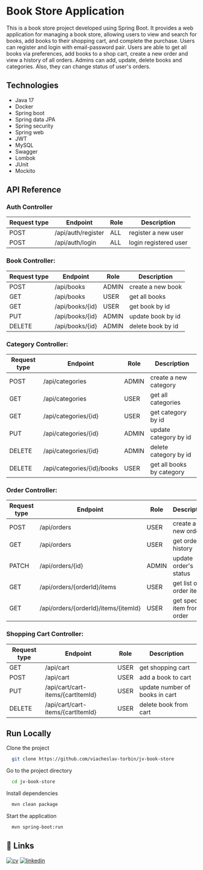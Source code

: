 # Book Store Application
This is a book store project developed using Spring Boot. It provides a web application for managing a book store, allowing users to view and search for books, add books to their shopping cart, and complete the purchase.
Users can register and login with email-password pair.
Users are able to get all books via preferences, add books to a shop cart, create a new order and view a history of all orders.
Admins can add, update, delete books and categories. Also, they can change status of user's orders.

## Technologies
- Java 17
- Docker
- Spring boot
- Spring data JPA
- Spring security
- Spring web
- JWT
- MySQL
- Swagger
- Lombok
- JUnit
- Mockito

## API Reference

### Auth Controller

| Request type | Endpoint           | Role | Description           |
|--------------|--------------------|------|-----------------------|
| POST         | /api/auth/register | ALL  | register a new user   |
| POST         | /api/auth/login    | ALL  | login registered user |

### Book Controller:

| Request type | Endpoint        | Role  | Description       |
|------------- |-----------------|-------|-------------------|
| POST         | /api/books      | ADMIN | create a new book |
| GET          | /api/books      | USER  | get all books     |
| GET          | /api/books/{id} | USER  | get book by id    |
| PUT          | /api/books/{id} | ADMIN | update book by id |
| DELETE       | /api/books/{id} | ADMIN | delete book by id |

### Category Controller:

| Request type | Endpoint                   | Role  | Description               |
|------------- |--------------------------- |-------|---------------------------|
| POST         | /api/categories            | ADMIN | create a new category     |
| GET          | /api/categories            | USER  | get all categories        |
| GET          | /api/categories/{id}       | USER  | get category by id        |
| PUT          | /api/categories/{id}       | ADMIN | update category by id     |
| DELETE       | /api/categories/{id}       | ADMIN | delete category by id     |
| DELETE       | /api/categories/{id}/books | USER  | get all books by category |

### Order Controller:

| Request type | Endpoint                             | Role  | Description                  | 
|------------- |--------------------------------------|-------|------------------------------|
| POST         | /api/orders                          | USER  | create a new order           |
| GET          | /api/orders                          | USER  | get orders history           |
| PATCH        | /api/orders/{id}                     | ADMIN | update order's status        |
| GET          | /api/orders/{orderId}/items          | USER  | get list of order items      |
| GET          | /api/orders/{orderId}/items/{itemId} | USER  | get specific item from order |


### Shopping Cart Controller:

| Request type | Endpoint                          | Role | Description                    |
|------------- |---------------------------------- |------|--------------------------------|
| GET          | /api/cart                         | USER | get shopping cart              |
| POST         | /api/cart                         | USER | add a book to cart             |
| PUT          | /api/cart/cart-items/{cartItemId} | USER | update number of books in cart |
| DELETE       | /api/сart/cart-items/{cartItemId} | USER | delete book from cart          |

## Run Locally

Clone the project

```bash
  git clone https://github.com/viacheslav-torbin/jv-book-store
```

Go to the project directory

```bash
  cd jv-book-store
```

Install dependencies

```bash
  mvn clean package
```

Start the application

```bash
  mvn spring-boot:run
```

## 🔗 Links
[![cv](https://img.shields.io/badge/MY_CV-green?style=for-the-badge&logo=read.cv)](https://drive.google.com/file/d/1v0nxkz8jQToeK7fM3cEtgecebwEU2JNW/view?usp=sharing)
[![linkedin](https://img.shields.io/badge/linkedin-0A66C2?style=for-the-badge&logo=linkedin&logoColor=white)](https://www.linkedin.com/in/viacheslav-torbin-5394b6294/)

